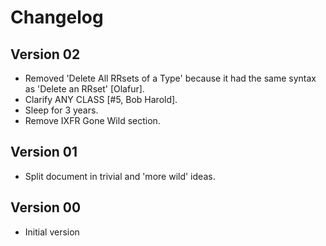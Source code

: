 # Changelog

## Version 02

* Removed 'Delete All RRsets of a Type' because it had the same syntax as
  'Delete an RRset' [Olafur].
* Clarify ANY CLASS [#5, Bob Harold].
* Sleep for 3 years.
* Remove IXFR Gone Wild section.

## Version 01

* Split document in trivial and 'more wild' ideas.

## Version 00

* Initial version
